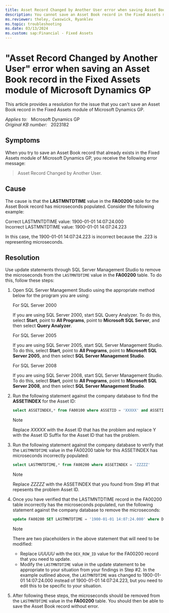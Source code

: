```yaml
---
title: Asset Record Changed by Another User error when saving Asset Book record in Fixed Assets
description: You cannot save an Asset Book record in the Fixed Assets module of Microsoft Dynamics GP due to the Asset Record Changed by Another User error.
ms.reviewer: theley, Cwaswick, Ryanklev
ms.topic: troubleshooting
ms.date: 03/13/2024
ms.custom: sap:Financial - Fixed Assets
---
```

# "Asset Record Changed by Another User" error when saving an Asset Book record in the Fixed Assets module of Microsoft Dynamics GP

This article provides a resolution for the issue that you can't save an Asset Book record in the Fixed Assets module of Microsoft Dynamics GP.

_Applies to:_ &nbsp; Microsoft Dynamics GP  
_Original KB number:_ &nbsp; 2023182

## Symptoms

When you try to save an Asset Book record that already exists in the Fixed Assets module of Microsoft Dynamics GP, you receive the following error message:

> Asset Record Changed by Another User.

## Cause

The cause is that the **LASTMNTDTIME** value in the **FA00200** table for the Asset Book record has microseconds populated. Consider the following example:

Correct LASTMNTDTIME value:       1900-01-01 14:07:24.000  
Incorrect LASTMNTDTIME value:     1900-01-01 14:07:24.223

In this case, the 1900-01-01 14:07:24.223 is incorrect because the .223 is representing microseconds.

## Resolution

Use update statements through SQL Server Management Studio to remove the microseconds from the `LASTMNTDTIME` value in the **FA00200** table. To do this, follow these steps:

1. Open SQL Server Management Studio using the appropriate method below for the program you are using:

    For SQL Server 2000

    If you are using SQL Server 2000, start SQL Query Analyzer. To do this, select **Start**, point to **All Programs**, point to **Microsoft SQL Server**, and then select **Query Analyzer**.

    For SQL Server 2005

    If you are using SQL Server 2005, start SQL Server Management Studio. To do this, select **Start**, point to **All Programs**, point to **Microsoft SQL Server 2005**, and then select **SQL Server Management Studio**.

    For SQL Server 2008

    If you are using SQL Server 2008, start SQL Server Management Studio. To do this, select **Start**, point to **All Programs**, point to **Microsoft SQL Server 2008**, and then select **SQL Server Management Studio**.

2. Run the following statement against the company database to find the **ASSETINDEX** for the Asset ID:

    ```sql
    select ASSETINDEX,* from FA00100 where ASSETID = 'XXXXX' and ASSETIDSUF = 'Y'
    ```

    > [!NOTE]
    > Replace *XXXXX* with the Asset ID that has the problem and replace Y with the Asset ID Suffix for the Asset ID that has the problem.

3. Run the following statement against the company database to verify that the `LASTMNTDTIME` value in the FA00200 table for this ASSETINDEX has microseconds incorrectly populated:

   ```sql
   select LASTMNTDTIME,* from FA00200 where ASSETINDEX = 'ZZZZZ'
   ```

    > [!NOTE]
    > Replace *ZZZZZ* with the ASSETINDEX that you found from Step #1 that repesents the problem Asset ID.

4. Once you have verified that the LASTMNTDTIME record in the FA00200 table incorrectly has the microseconds populated, run the following statement against the company database to remove the microseconds:

    ```sql
    update FA00200 SET LASTMNTDTIME = '1900-01-01 14:07:24.000' where DEX_ROW_ID = 'UUUUU'
    ```

    > [!NOTE]
    > There are two placeholders in the above statement that will need to be modified:

    - Replace *UUUUU* with the `DEX_ROW_ID` value for the FA00200 record that you need to update.
    - Modify the `LASTMNTDTIME` value in the update statement to be appropriate to your situation from your findings in Step #2. In the example outlined above, the `LASTMNTDTIME` was changed to 1900-01-01 14:07:24.000 instead of 1900-01-01 14:07:24.223, but you need to edit this to be specific to your situation.

5. After following these steps, the microseconds should be removed from the `LASTMNTDTIME` value in the **FA00200** table. You should then be able to save the Asset Book record without error.
